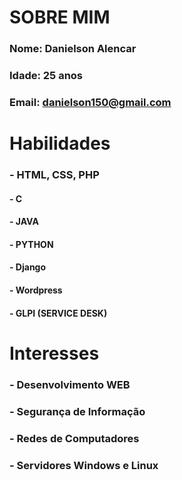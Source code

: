 
# SOBRE MIM
### Nome: Danielson Alencar
### Idade: 25 anos
### Email: danielson150@gmail.com

# Habilidades

### - HTML, CSS, PHP
#### - C
#### - JAVA
#### - PYTHON
#### - Django
#### - Wordpress
#### - GLPI (SERVICE DESK)

# Interesses
### - Desenvolvimento WEB
### - Segurança de Informação
### - Redes de Computadores
### - Servidores Windows e Linux
